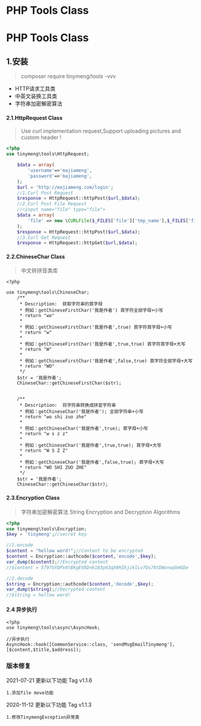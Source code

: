 PHP Tools Class
===============

# PHP Tools Class


## 1.安装
> composer require tinymeng/tools  -vvv


* HTTP请求工具类
* 中英文装换工具类
* 字符串加密解密算法

#### 2.1.HttpRequest Class
> Use curl implementation request,Support uploading pictures and custom header !

```php
<?php
use tinymeng\tools\HttpRequest;

    $data = array(
        'username'=>'majiameng',
        'password'=>'majiameng',
    );
    $url = 'http://majiameng.com/login';
    //1.Curl Post Request
    $response = HttpRequest::httpPost($url,$data);
    //2.Curl Post File Request
    //<input name="file" type="file">
    $data = array(
        'file' => new \CURLFile($_FILES['file']['tmp_name'],$_FILES['file']['type'],$_FILES['file']['name']),
    );
    $response = HttpRequest::httpPost($url,$data);
    //3.Curl Get Request
    $response = HttpRequest::httpGet($url,$data);

```

#### 2.2.ChineseChar Class

> 中文转拼音类库

```
<?php

use tinymeng\tools\ChineseChar;
    /**
     * Description:  获取字符串的首字母
     * 例如：getChineseFirstChar('我是作者') 首字符全部字母+小写
     * return "wo"
     *
     * 例如：getChineseFirstChar('我是作者',true) 首字符首字母+小写
     * return "w"
     *
     * 例如：getChineseFirstChar('我是作者',true,true) 首字符首字母+大写
     * return "W"
     *
     * 例如：getChineseFirstChar('我是作者',false,true) 首字符全部字母+大写
     * return "WO"
     */
    $str = '我是作者';
    ChineseChar::getChineseFirstChar($str);
    
    
    /**
     * Description:  将字符串转换成拼音字符串
     * 例如：getChineseChar('我是作者'); 全部字符串+小写
     * return "wo shi zuo zhe"
     *
     * 例如：getChineseChar('我是作者',true); 首字母+小写
     * return "w s z z"
     *
     * 例如：getChineseChar('我是作者',true,true); 首字母+大写
     * return "W S Z Z"
     *
     * 例如：getChineseChar('我是作者',false,true); 首字母+大写
     * return "WO SHI ZUO ZHE"
     */
    $str = '我是作者';
    ChineseChar::getChineseChar($str);

```


#### 2.3.Encryption Class

> 字符串加密解密算法 String Encryption and Decryption Algorithms

```php
<?php
use tinymeng\tools\Encryption;
$key = 'tinymeng';//secret key                    

//1.encode
$content = "hellow word!";//Content to be encrypted
$content = Encryption::authcode($content,'encode',$key);
var_dump($content);//Encrypted content
//$content = 5797GYDPx0tBkgEV8Dnk183p43qX0HIkjiklLv7Os78tDWxnwpbmGDo

//2.decode
$string = Encryption::authcode($content,'decode',$key);
var_dump($string);//Decrypted content
//$string = hellow word!

```


#### 2.4 异步执行
```
<?php
use tinymeng\tools\async\AsyncHook;

//异步执行
AsyncHook::hook([CommonService::class, 'sendMsgEmailTinymeng'], [$content,$title,$address]);
```

### 版本修复

2021-07-21 更新以下功能
Tag v1.1.6
```
1.添加file move功能
```

2020-11-12 更新以下功能
Tag v1.1.3
```
1.修改TinymengException异常类
```